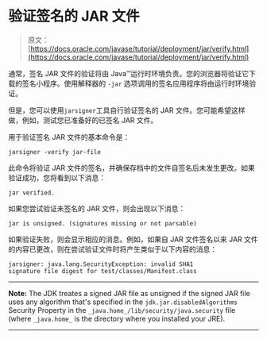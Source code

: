 # 验证签名的 JAR 文件

> 原文： [https://docs.oracle.com/javase/tutorial/deployment/jar/verify.html](https://docs.oracle.com/javase/tutorial/deployment/jar/verify.html)

通常，签名 JAR 文件的验证将由 Java™运行时环境负责。您的浏览器将验证它下载的签名小程序。使用解释器的 `-jar` 选项调用的签名应用程序将由运行时环境验证。

但是，您可以使用`jarsigner`工具自行验证签名的 JAR 文件。您可能希望这样做，例如，测试您已准备好的已签名 JAR 文件。

用于验证签名 JAR 文件的基本命令是：

```
jarsigner -verify jar-file

```

此命令将验证 JAR 文件的签名，并确保存档中的文件自签名后未发生更改。如果验证成功，您将看到以下消息：

```
jar verified.

```

如果您尝试验证未签名的 JAR 文件，则会出现以下消息：

```
jar is unsigned. (signatures missing or not parsable)

```

如果验证失败，则会显示相应的消息。例如，如果自 JAR 文件签名以来 JAR 文件的内容已更改，则在尝试验证文件时将产生类似于以下内容的消息：

```
jarsigner: java.lang.SecurityException: invalid SHA1 
signature file digest for test/classes/Manifest.class

```

* * *

**Note:** The JDK treates a signed JAR file as unsigned if the signed JAR file uses any algorithm that's specified in the `jdk.jar.disabledAlgorithms` Security Property in the `_java.home_/lib/security/java.security` file (where `_java.home_` is the directory where you installed your JRE).

* * *